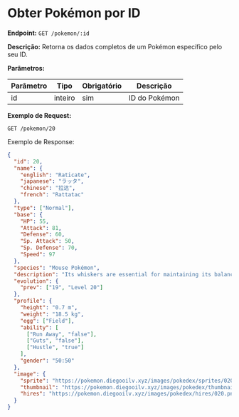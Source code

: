 # Obter Pokémon por ID

**Endpoint:** `GET /pokemon/:id`

**Descrição:** Retorna os dados completos de um Pokémon específico pelo seu ID.

**Parâmetros:**

| Parâmetro | Tipo    | Obrigatório | Descrição     |
| --------- | ------- | ----------- | ------------- |
| id        | inteiro | sim         | ID do Pokémon |

**Exemplo de Request:**

```http
GET /pokemon/20
```

Exemplo de Response:

```json
{
  "id": 20,
  "name": {
    "english": "Raticate",
    "japanese": "ラッタ",
    "chinese": "拉达",
    "french": "Rattatac"
  },
  "type": ["Normal"],
  "base": {
    "HP": 55,
    "Attack": 81,
    "Defense": 60,
    "Sp. Attack": 50,
    "Sp. Defense": 70,
    "Speed": 97
  },
  "species": "Mouse Pokémon",
  "description": "Its whiskers are essential for maintaining its balance. No matter how friendly you are, it will get angry and bite you if you touch its whiskers.",
  "evolution": {
    "prev": ["19", "Level 20"]
  },
  "profile": {
    "height": "0.7 m",
    "weight": "18.5 kg",
    "egg": ["Field"],
    "ability": [
      ["Run Away", "false"],
      ["Guts", "false"],
      ["Hustle", "true"]
    ],
    "gender": "50:50"
  },
  "image": {
    "sprite": "https://pokemon.diegooilv.xyz/images/pokedex/sprites/020.png",
    "thumbnail": "https://pokemon.diegooilv.xyz/images/pokedex/thumbnails/020.png",
    "hires": "https://pokemon.diegooilv.xyz/images/pokedex/hires/020.png"
  }
}
```

